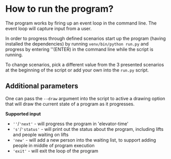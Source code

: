 # How to run the program?

The program works by firing up an event loop in the command line. The event loop will capture input from a user. 

In order to progress through defined scenarios start up the program (having installed the dependencies) by running `venv/bin/python run.py` and progress by entering ''(ENTER) in the command line while the script is running.

To change scenarios, pick a different value from the 3 presented scenarios at the beginning of the script or add your own into the `run.py` script. 


## Additional parameters

One can pass the `--draw` argument into the script to active a drawing option that will draw the current state of a program as it progresses. 


**Supported input**

- `''`/`'next'` - will progress the program in 'elevator-time'
- `'s'`/`'status'` - will print out the status about the program, including lifts and people waiting on lifts
- `'new'` - will add a new person into the waiting list, to support adding people in middle of program execution
- `'exit'` - will exit the loop of the program